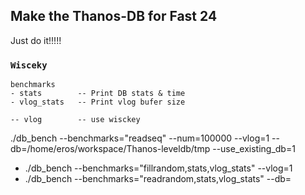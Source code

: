 ## Make the Thanos-DB for Fast 24

Just do it!!!!!

### `Wisceky`
```
benchmarks 
- stats        -- Print DB stats & time
- vlog_stats   -- Print vlog bufer size

```

```
-- vlog        -- use wisckey

```
./db_bench --benchmarks="readseq" --num=100000 --vlog=1 --db=/home/eros/workspace/Thanos-leveldb/tmp --use_existing_db=1

- ./db_bench --benchmarks="fillrandom,stats,vlog_stats" --vlog=1   
- ./db_bench --benchmarks="readrandom,stats,vlog_stats"  --db=